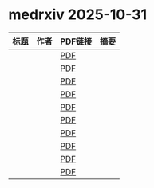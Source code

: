 # medrxiv 2025-10-31

| 标题 | 作者 | PDF链接 |  摘要 |
|------|------|--------|------|
|  |  | [PDF](https://doi.org/10.1101/2025.10.26.25338854) |  |
|  |  | [PDF](https://doi.org/10.1101/2025.10.22.25337423) |  |
|  |  | [PDF](https://doi.org/10.1101/2025.03.10.25323670) |  |
|  |  | [PDF](https://doi.org/10.1101/2025.10.20.25336737) |  |
|  |  | [PDF](https://doi.org/10.1101/2025.10.28.25338948) |  |
|  |  | [PDF](https://doi.org/10.1101/2025.10.27.25338365) |  |
|  |  | [PDF](https://doi.org/10.1101/2025.10.29.25339035) |  |
|  |  | [PDF](https://doi.org/10.1101/2025.10.23.25338532) |  |
|  |  | [PDF](https://doi.org/10.1101/2025.10.28.25338782) |  |
|  |  | [PDF](https://doi.org/10.1101/2025.10.28.25338397) |  |
